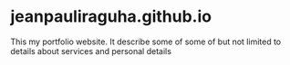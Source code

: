 # jeanpauliraguha.github.io
 This my portfolio website. It describe some of some of but not limited to details about services and personal details
